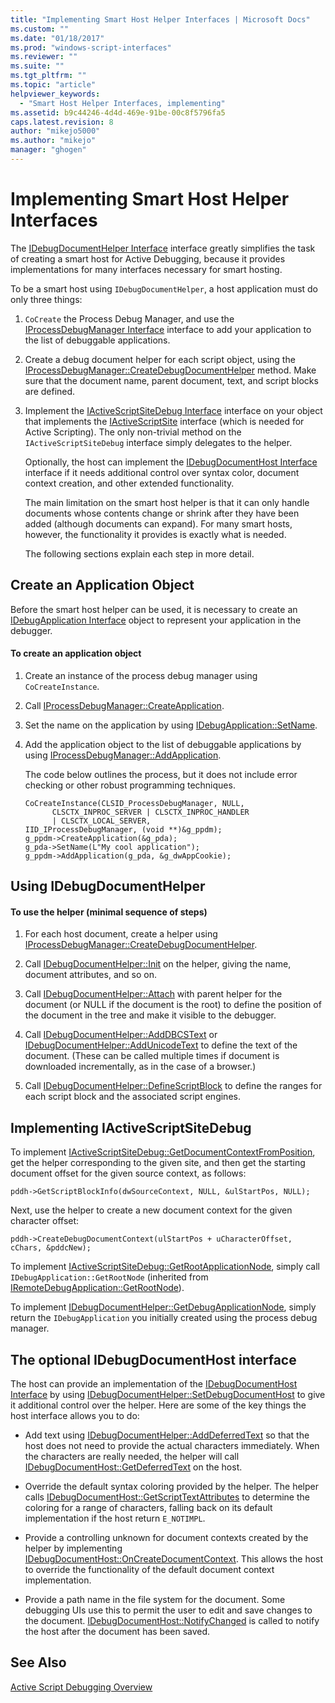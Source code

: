 ```yaml
---
title: "Implementing Smart Host Helper Interfaces | Microsoft Docs"
ms.custom: ""
ms.date: "01/18/2017"
ms.prod: "windows-script-interfaces"
ms.reviewer: ""
ms.suite: ""
ms.tgt_pltfrm: ""
ms.topic: "article"
helpviewer_keywords: 
  - "Smart Host Helper Interfaces, implementing"
ms.assetid: b9c44246-4d4d-469e-91be-00c8f5796fa5
caps.latest.revision: 8
author: "mikejo5000"
ms.author: "mikejo"
manager: "ghogen"
---
```

# Implementing Smart Host Helper Interfaces
The [IDebugDocumentHelper Interface](../winscript/reference/idebugdocumenthelper-interface.md) interface greatly simplifies the task of creating a smart host for Active Debugging, because it provides implementations for many interfaces necessary for smart hosting.  
  
 To be a smart host using `IDebugDocumentHelper`, a host application must do only three things:  
  
1. `CoCreate` the Process Debug Manager, and use the [IProcessDebugManager Interface](../winscript/reference/iprocessdebugmanager-interface.md) interface to add your application to the list of debuggable applications.  
  
2. Create a debug document helper for each script object, using the [IProcessDebugManager::CreateDebugDocumentHelper](../winscript/reference/iprocessdebugmanager-createdebugdocumenthelper.md) method. Make sure that the document name, parent document, text, and script blocks are defined.  
  
3. Implement the [IActiveScriptSiteDebug Interface](../winscript/reference/iactivescriptsitedebug-interface.md) interface on your object that implements the [IActiveScriptSite](../winscript/reference/iactivescriptsite.md) interface (which is needed for Active Scripting). The only non-trivial method on the `IActiveScriptSiteDebug` interface simply delegates to the helper.  
  
   Optionally, the host can implement the [IDebugDocumentHost Interface](../winscript/reference/idebugdocumenthost-interface.md) interface if it needs additional control over syntax color, document context creation, and other extended functionality.  
  
   The main limitation on the smart host helper is that it can only handle documents whose contents change or shrink after they have been added (although documents can expand). For many smart hosts, however, the functionality it provides is exactly what is needed.  
  
   The following sections explain each step in more detail.  
  
## Create an Application Object  
 Before the smart host helper can be used, it is necessary to create an [IDebugApplication Interface](../winscript/reference/idebugapplication-interface.md) object to represent your application in the debugger.  
  
#### To create an application object  
  
1.  Create an instance of the process debug manager using `CoCreateInstance`.  
  
2.  Call [IProcessDebugManager::CreateApplication](../winscript/reference/iprocessdebugmanager-createapplication.md).  
  
3.  Set the name on the application by using [IDebugApplication::SetName](../winscript/reference/idebugapplication-setname.md).  
  
4.  Add the application object to the list of debuggable applications by using [IProcessDebugManager::AddApplication](../winscript/reference/iprocessdebugmanager-addapplication.md).  
  
     The code below outlines the process, but it does not include error checking or other robust programming techniques.  
  
    ```  
    CoCreateInstance(CLSID_ProcessDebugManager, NULL,  
          CLSCTX_INPROC_SERVER | CLSCTX_INPROC_HANDLER  
          | CLSCTX_LOCAL_SERVER,  
    IID_IProcessDebugManager, (void **)&g_ppdm);  
    g_ppdm->CreateApplication(&g_pda);  
    g_pda->SetName(L"My cool application");  
    g_ppdm->AddApplication(g_pda, &g_dwAppCookie);  
    ```  
  
## Using IDebugDocumentHelper  
  
#### To use the helper (minimal sequence of steps)  
  
1.  For each host document, create a helper using [IProcessDebugManager::CreateDebugDocumentHelper](../winscript/reference/iprocessdebugmanager-createdebugdocumenthelper.md).  
  
2.  Call [IDebugDocumentHelper::Init](../winscript/reference/idebugdocumenthelper-init.md) on the helper, giving the name, document attributes, and so on.  
  
3.  Call [IDebugDocumentHelper::Attach](../winscript/reference/idebugdocumenthelper-attach.md) with parent helper for the document (or NULL if the document is the root) to define the position of the document in the tree and make it visible to the debugger.  
  
4.  Call [IDebugDocumentHelper::AddDBCSText](../winscript/reference/idebugdocumenthelper-adddbcstext.md) or [IDebugDocumentHelper::AddUnicodeText](../winscript/reference/idebugdocumenthelper-addunicodetext.md) to define the text of the document. (These can be called multiple times if document is downloaded incrementally, as in the case of a browser.)  
  
5.  Call [IDebugDocumentHelper::DefineScriptBlock](../winscript/reference/idebugdocumenthelper-definescriptblock.md) to define the ranges for each script block and the associated script engines.  
  
## Implementing IActiveScriptSiteDebug  
 To implement [IActiveScriptSiteDebug::GetDocumentContextFromPosition](../winscript/reference/iactivescriptsitedebug-getdocumentcontextfromposition.md), get the helper corresponding to the given site, and then get the starting document offset for the given source context, as follows:  
  
```  
pddh->GetScriptBlockInfo(dwSourceContext, NULL, &ulStartPos, NULL);  
```  
  
 Next, use the helper to create a new document context for the given character offset:  
  
```  
pddh->CreateDebugDocumentContext(ulStartPos + uCharacterOffset, cChars, &pddcNew);  
```  
  
 To implement [IActiveScriptSiteDebug::GetRootApplicationNode](../winscript/reference/iactivescriptsitedebug-getrootapplicationnode.md), simply call `IDebugApplication::GetRootNode` (inherited from [IRemoteDebugApplication::GetRootNode](../winscript/reference/iremotedebugapplication-getrootnode.md)).  
  
 To implement [IDebugDocumentHelper::GetDebugApplicationNode](../winscript/reference/idebugdocumenthelper-getdebugapplicationnode.md), simply return the `IDebugApplication` you initially created using the process debug manager.  
  
## The optional IDebugDocumentHost interface  
 The host can provide an implementation of the [IDebugDocumentHost Interface](../winscript/reference/idebugdocumenthost-interface.md) by using [IDebugDocumentHelper::SetDebugDocumentHost](../winscript/reference/idebugdocumenthelper-setdebugdocumenthost.md) to give it additional control over the helper. Here are some of the key things the host interface allows you to do:  
  
-   Add text using [IDebugDocumentHelper::AddDeferredText](../winscript/reference/idebugdocumenthelper-adddeferredtext.md) so that the host does not need to provide the actual characters immediately. When the characters are really needed, the helper will call [IDebugDocumentHost::GetDeferredText](../winscript/reference/idebugdocumenthost-getdeferredtext.md) on the host.  
  
-   Override the default syntax coloring provided by the helper. The helper calls [IDebugDocumentHost::GetScriptTextAttributes](../winscript/reference/idebugdocumenthost-getscripttextattributes.md) to determine the coloring for a range of characters, falling back on its default implementation if the host return `E_NOTIMPL`.  
  
-   Provide a controlling unknown for document contexts created by the helper by implementing [IDebugDocumentHost::OnCreateDocumentContext](../winscript/reference/idebugdocumenthost-oncreatedocumentcontext.md). This allows the host to override the functionality of the default document context implementation.  
  
-   Provide a path name in the file system for the document. Some debugging UIs use this to permit the user to edit and save changes to the document. [IDebugDocumentHost::NotifyChanged](../winscript/reference/idebugdocumenthost-notifychanged.md) is called to notify the host after the document has been saved.  
  
## See Also  
 [Active Script Debugging Overview](../winscript/active-script-debugging-overview.md)